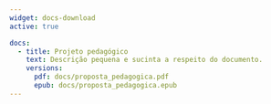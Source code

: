 ```yaml
---
widget: docs-download
active: true

docs:
  - title: Projeto pedagógico
    text: Descrição pequena e sucinta a respeito do documento.
    versions:
      pdf: docs/proposta_pedagogica.pdf
      epub: docs/proposta_pedagogica.epub
---
```

